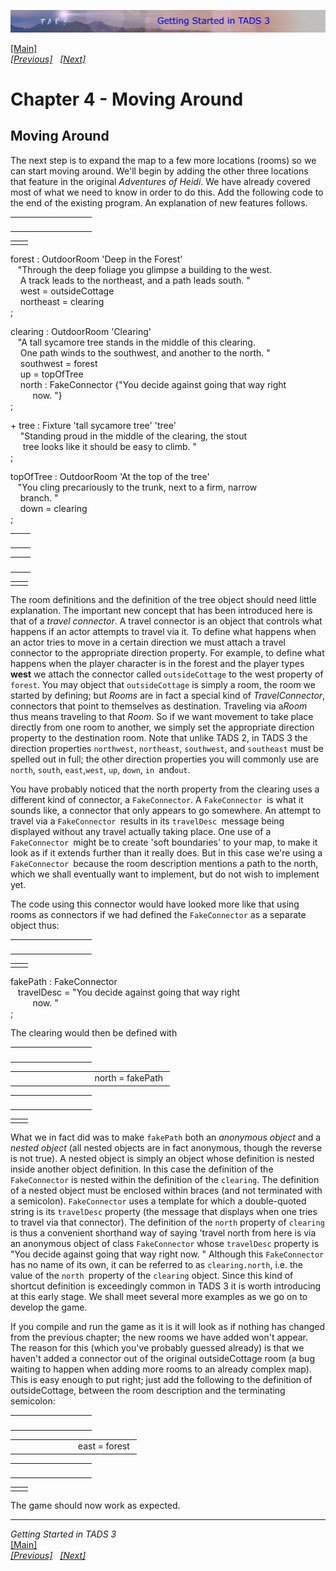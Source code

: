 <div class="topbar">

[<img src="topbar.jpg" data-border="0" />](index.html)

</div>

<div class="main">

[\[Main\]](index.html)  
*[\[Previous\]](tyingupsomeloosestrings.htm)
  [\[Next\]](climbingthetree.htm)*

# Chapter 4 - Moving Around

## Moving Around

The next step is to expand the map to a few more locations (rooms) so we
can start moving around. We'll begin by adding the other three locations
that feature in the original *Adventures of Heidi*. We have already
covered most of what we need to know in order to do this. Add the
following code to the end of the existing program. An explanation of new
features follows.

<table data-border="0" data-cellpadding="0" data-cellspacing="0">
<colgroup>
<col style="width: 50%" />
<col style="width: 50%" />
</colgroup>
<tbody>
<tr data-valign="top">
<td width="51"></td>
<td> <br />
</td>
</tr>
</tbody>
</table>

|     |     |
|-----|-----|
|     |     |

forest : OutdoorRoom 'Deep in the Forest'  
   "Through the deep foliage you glimpse a building to the west.  
    A track leads to the northeast, and a path leads south. "  
    west = outsideCottage  
    northeast = clearing    
;  
  
clearing : OutdoorRoom 'Clearing'      
   "A tall sycamore tree stands in the middle of this clearing.  
    One path winds to the southwest, and another to the north. "  
    southwest = forest  
    up = topOfTree  
    north : FakeConnector {"You decide against going that way right  
         now. "}  
;  
  
  
+ tree : Fixture 'tall sycamore tree' 'tree'  
    "Standing proud in the middle of the clearing, the stout  
     tree looks like it should be easy to climb. "     
;  
  
topOfTree : OutdoorRoom 'At the top of the tree'  
   "You cling precariously to the trunk, next to a firm, narrow  
    branch. "  
    down = clearing  
;  

|     |     |
|-----|-----|
|     |     |

|     |     |
|-----|-----|
|     |     |

|     |     |
|-----|-----|
|     |     |

The room definitions and the definition of the tree object should need
little explanation. The important new concept that has been introduced
here is that of a *travel connector*. A travel connector is an object
that controls what happens if an actor attempts to travel via it. To
define what happens when an actor tries to move in a certain direction
we must attach a travel connector to the appropriate direction property.
For example, to define what happens when the player character is in the
forest and the player types **west** we attach the connector called
`outsideCottage` to the west property of `forest`. You may object that
`outsideCottage` is simply a room, the room we started by defining; but
*Rooms* are in fact a special kind of *TravelConnector*, connectors that
point to themselves as destination. Traveling via a*Room* thus means
traveling to that *Room*. So if we want movement to take place directly
from one room to another, we simply set the appropriate direction
property to the destination room. Note that unlike TADS 2, in TADS 3 the
direction properties `northwest`, `northeast`, `southwest`, and
`southeast` must be spelled out in full; the other direction properties
you will commonly use are `north`, `south`, `east`,`west`, `up`, `down`,
`in `and`out`.  
  
You have probably noticed that the north property from the clearing uses
a different kind of connector, a `FakeConnector`. A `FakeConnector `is
what it sounds like, a connector that only appears to go somewhere. An
attempt to travel via a `FakeConnector `results in its
`travelDesc `message being displayed without any travel actually taking
place. One use of a `FakeConnector `might be to create 'soft boundaries'
to your map, to make it look as if it extends further than it really
does. But in this case we're using a `FakeConnector `because the room
description mentions a path to the north, which we shall eventually want
to implement, but do not wish to implement yet.  
  
The code using this connector would have looked more like that using
rooms as connectors if we had defined the `FakeConnector` as a separate
object thus:  

<table data-border="0" data-cellpadding="0" data-cellspacing="0">
<colgroup>
<col style="width: 50%" />
<col style="width: 50%" />
</colgroup>
<tbody>
<tr data-valign="top">
<td width="51"></td>
<td> <br />
</td>
</tr>
</tbody>
</table>

|     |     |
|-----|-----|
|     |     |

fakePath : FakeConnector  
   travelDesc = "You decide against going that way right  
         now. "  
;  
  
The clearing would then be defined with  

<table data-border="0" data-cellpadding="0" data-cellspacing="0">
<colgroup>
<col style="width: 50%" />
<col style="width: 50%" />
</colgroup>
<tbody>
<tr data-valign="top">
<td width="51"></td>
<td> <br />
</td>
</tr>
</tbody>
</table>

<table data-border="0" data-cellpadding="0" data-cellspacing="0">
<colgroup>
<col style="width: 50%" />
<col style="width: 50%" />
</colgroup>
<tbody>
<tr data-valign="top">
<td width="51"></td>
<td>north = fakePath <br />
</td>
</tr>
</tbody>
</table>

<table data-border="0" data-cellpadding="0" data-cellspacing="0">
<colgroup>
<col style="width: 50%" />
<col style="width: 50%" />
</colgroup>
<tbody>
<tr data-valign="top">
<td width="51"></td>
<td> <br />
</td>
</tr>
</tbody>
</table>

|     |     |
|-----|-----|
|     |     |

What we in fact did was to make `fakePath` both an *anonymous object*
and a *nested object* (all nested objects are in fact anonymous, though
the reverse is not true). A nested object is simply an object whose
definition is nested inside another object definition. In this case the
definition of the `FakeConnector` is nested within the definition of the
`clearing`. The definition of a nested object must be enclosed within
braces (and not terminated with a semicolon). `FakeConnector` uses a
template for which a double-quoted string is its `travelDesc` property
(the message that displays when one tries to travel via that connector).
The definition of the `north` property of `clearing` is thus a
convenient shorthand way of saying 'travel north from here is via an
anonymous object of class `FakeConnector` whose `travelDesc` property is
"You decide against going that way right now. " Although this
`FakeConnector` has no name of its own, it can be referred to as
`clearing.north`, i.e. the value of the `north `property of the
`clearing` object. Since this kind of shortcut definition is exceedingly
common in TADS 3 it is worth introducing at this early stage. We shall
meet several more examples as we go on to develop the game.  
  
If you compile and run the game as it is it will look as if nothing has
changed from the previous chapter; the new rooms we have added won't
appear. The reason for this (which you've probably guessed already) is
that we haven't added a connector out of the original outsideCottage
room (a bug waiting to happen when adding more rooms to an already
complex map). This is easy enough to put right; just add the following
to the definition of outsideCottage, between the room description and
the terminating semicolon:  

<table data-border="0" data-cellpadding="0" data-cellspacing="0">
<colgroup>
<col style="width: 50%" />
<col style="width: 50%" />
</colgroup>
<tbody>
<tr data-valign="top">
<td width="51"></td>
<td> <br />
</td>
</tr>
</tbody>
</table>

<table data-border="0" data-cellpadding="0" data-cellspacing="0">
<colgroup>
<col style="width: 50%" />
<col style="width: 50%" />
</colgroup>
<tbody>
<tr data-valign="top">
<td width="51"></td>
<td>east = forest <br />
</td>
</tr>
</tbody>
</table>

<table data-border="0" data-cellpadding="0" data-cellspacing="0">
<colgroup>
<col style="width: 50%" />
<col style="width: 50%" />
</colgroup>
<tbody>
<tr data-valign="top">
<td width="51"></td>
<td> <br />
</td>
</tr>
</tbody>
</table>

|     |     |
|-----|-----|
|     |     |

The game should now work as expected.  
  

------------------------------------------------------------------------

*Getting Started in TADS 3*  
[\[Main\]](index.html)  
*[\[Previous\]](tyingupsomeloosestrings.htm)
  [\[Next\]](climbingthetree.htm)*

</div>
